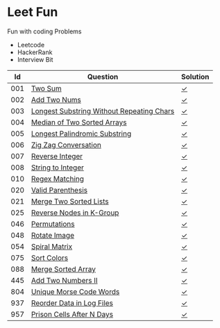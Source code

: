 # Leet Fun
Fun with coding Problems
 - Leetcode
 - HackerRank
 - Interview Bit
 
 
 
| Id        | Question                                                                                                                      | Solution  |
| ---       | ---                                                                                                                           | --- |
| 001       | [Two Sum](https://leetcode.com/problems/two-sum)                                                                              | [✓](algorithms/alg001_two_sum.py)                         |
| 002       | [Add Two Nums](https://leetcode.com/problems/add-two-numbers)                                                                 | [✓](algorithms/alg002_add_num.py)                         |
| 003       | [Longest Substring Without Repeating Chars](https://leetcode.com/problems/longest-substring-without-repeating-characters)     | [✓](algorithms/alg003_longest_substring.py)               |
| 004       | [Median of Two Sorted Arrays](https://leetcode.com/problems/median-of-two-sorted-arrays)                                      | [✓](algorithms/alg004_median_arrays.py)                   |
| 005       | [Longest Palindromic Substring](https://leetcode.com/problems/longest-palindromic-substring)                                  | [✓](algorithms/alg005_longest_palindromic_substring.py)   |
| 006       | [Zig Zag Conversation](https://leetcode.com/problems/zigzag-conversion)                                                       | [✓](algorithms/alg006_zigzag.py)                          |
| 007       | [Reverse Integer](https://leetcode.com/problems/reverse-integer)                                                              | [✓](algorithms/alg007_reverse_integer.py)                 |
| 008       | [String to Integer](https://leetcode.com/problems/string-to-integer-atoi)                                                     | [✓](algorithms/alg008_atoi.py)                            |
| 010       | [Regex Matching](https://leetcode.com/problems/regular-expression-matching)                                                   | [✓](algorithms/alg010_regex.py)                           |
| 020       | [Valid Parenthesis](https://leetcode.com/problems/valid-parentheses)                                                          | [✓](algorithms/alg020_valid_parenthese.py)                |
| 021       | [Merge Two Sorted Lists](https://leetcode.com/problems/merge-two-sorted-lists)                                                | [✓](algorithms/alg021_merge_lists.py)                     |
| 025       | [Reverse Nodes in K-Group](https://leetcode.com/problems/reverse-nodes-in-k-group)                                            | [✓](algorithms/alg025_reverse_nodes.py)                   |
| 046       | [Permutations](https://leetcode.com/problems/permutations)                                                                    | [✓](algorithms/alg046_permutations.py)                    |
| 048       | [Rotate Image](https://leetcode.com/problems/rotate-image)                                                                    | [✓](algorithms/alg048_rotate_image.py)                    |
| 054       | [Spiral Matrix](https://leetcode.com/problems/spiral-matrix)                                                                  | [✓](algorithms/alg054_spiral_matrix.py)                   |
| 075       | [Sort Colors](https://leetcode.com/problems/sort-colors)                                                                      | [✓](algorithms/alg075_sort_colors.py)                     |
| 088       | [Merge Sorted Array](https://leetcode.com/problems/merge-sorted-array)                                                        | [✓](algorithms/alg088_merge_sorted_array.py)              |
| 445       | [Add Two Numbers II](https://leetcode.com/problems/add-two-numbers-ii/)                                                       | [✓](algorithms/alg445_add_num_II.py)                     |
| 804       | [Unique Morse Code Words](https://leetcode.com/problems/unique-morse-code-words/)                                             | [✓](algorithms/alg804_morse_words.py)                     |
| 937       | [Reorder Data in Log Files](https://leetcode.com/problems/reorder-data-in-log-files/)                                         | [✓](algorithms/alg937_reorder_logs.py)                    |
| 957       | [Prison Cells After N Days](https://leetcode.com/problems/prison-cells-after-n-days)                                          | [✓](algorithms/alg957_prison_cell.py)                     |